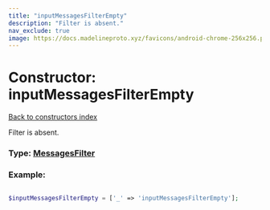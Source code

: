 ```yaml
---
title: "inputMessagesFilterEmpty"
description: "Filter is absent."
nav_exclude: true
image: https://docs.madelineproto.xyz/favicons/android-chrome-256x256.png
---
```

# Constructor: inputMessagesFilterEmpty  
[Back to constructors index](/API_docs/constructors/index.html)



Filter is absent.




### Type: [MessagesFilter](/API_docs/types/MessagesFilter.html)


### Example:

```php

$inputMessagesFilterEmpty = ['_' => 'inputMessagesFilterEmpty'];
```  
